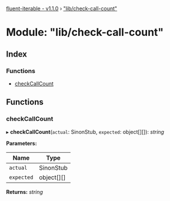 [fluent-iterable - v1.1.0](../README.md) › ["lib/check-call-count"](_lib_check_call_count_.md)

# Module: "lib/check-call-count"

## Index

### Functions

* [checkCallCount](_lib_check_call_count_.md#checkcallcount)

## Functions

###  checkCallCount

▸ **checkCallCount**(`actual`: SinonStub, `expected`: object[][]): *string*

**Parameters:**

Name | Type |
------ | ------ |
`actual` | SinonStub |
`expected` | object[][] |

**Returns:** *string*
